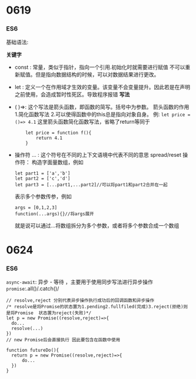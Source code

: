 0619
======
### ES6

基础语法:

**关键字**
  - const :
    常量，类似于指针，指向一个引用.初始化时就需要进行赋值
    不可以重新赋值。但是指向数据结构的时候，可以对数据结果进行更改。
  - let :
    定义一个在作用域才生效的变量。该变量不会变量提升。因此若是在声明之前使用，会造成暂时性死区。导致程序报错 
**写法**
  - ( )=>:
    这个写法是箭头函数，即函数的简写。括号中为参数。
    箭头函数的作用 1.简化函数写法 2.可以使得函数中的this总是指向对象自身。
    例: `let price = ()=> 4.1` 这里箭头函数简化函数写法，省略了return等同于 
    ```
        let price = function f(){
            return 4.1
        }
    ```
      
  - 操作符
    ... :
    这个符号在不同的上下文语境中代表不同的意思
    spread/reset 操作符：
    构造字面量数组，例如
    ```
    let part1 = ['a','b']
    let part2 = ['c','d']
    let part3 = [...part1,...part2]//可以将part1和part2合并在一起
    ```
    表示多个参数传参，例如
    ```
    args = [0,1,2,3]
    function(...args){}//将args展开
    ```
    就是说可以通过...将数组拆分为多个参数，或者将多个参数合成一个数组

0624
===
### ES6
`async-await`: 异步 - 等待 ，主要用于使用同步写法进行异步操作<br>
`promise`:.all()/.catch()/
```
// resolve,reject 分别代表异步操作执行成功后的回调函数和异步操作
/* resolve是将Promise的状态置为1.pending2.fullfiled(完成)3.reject(拒绝)则是将Promise  状态置为reject(失败)*/
let p = new Promise((resolve,reject)=>{
  do...
  resolve(...)
})
// new Promise后会直接执行 因此要包含在函数中使用

function futureDo(){
  return p = new Promise((resolve,reject)=>{
      do...
  })
}
```



      